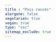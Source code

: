 ```yaml
---
title : "Pois cassés"
alergene: false
vegetarien: true
vegan: true
type: "sec"
sitemap_exclude: true
--- 
```

